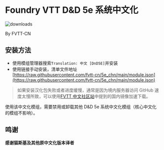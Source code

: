 # Foundry VTT D&D 5e 系统中文化
![downloads](https://img.shields.io/github/downloads/fvtt-cn/5e_chn/total)

By FVTT-CN

## 安装方法
- 使用模组管理器搜索`Translation: 中文 [DnD5E]`并安装
- 使用链接手动安装，清单文件地址 [https://raw.githubusercontent.com/fvtt-cn/5e_chn/main/module.json](https://raw.githubusercontent.com/fvtt-cn/5e_chn/main/module.json)

> 如果安装汉化包失败或者进度缓慢，通常是因为境内服务器访问 GitHub 速度太慢所致，可以使用[FVTT 中文社区站](https://fvtt-cn.gitee.io/modules/mods/5e/)中提到的国内镜像加速下载。

使用该中文化模组，需要禁用或卸载其他 D&D 5e 系统中文化模组（核心中文化的模组不影响）。

## 鸣谢
**感谢猫斯基及其他原中文化版本译者**
